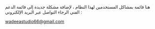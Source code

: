 هنا قائمة بمشاكل المستخدمين لهذا النظام ، ﻹضافة مشكلة جديدة إلى قائمة الدعم الفني الرجاء التواصل عبر البريد اﻹلكتروني :

wadeeastudio66@gmail.com
